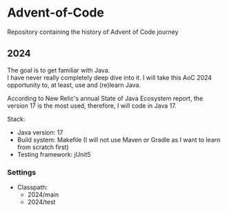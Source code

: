 # Advent-of-Code

Repository containing the history of Advent of Code journey

## 2024

The goal is to get familiar with Java. <br> 
I have never really completely deep dive into it.
I will take this AoC 2024 opportunity to, at least, use and (re)learn Java.

According to New Relic's annual State of Java Ecosystem report, the version 17 is the most used, therefore, I will code in Java 17.

Stack:
- Java version: 17
- Build system: Makefile (I will not use Maven or Gradle as I want to learn from scratch first)
- Testing framework: jUnit5

### Settings

- Classpath:
    - 2024/main
    - 2024/test
